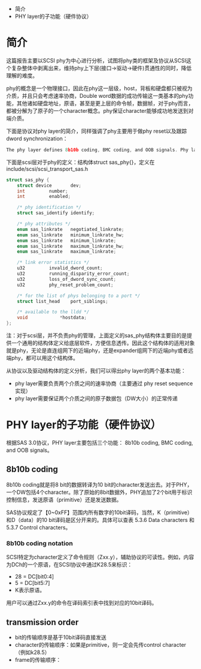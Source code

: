 + 简介
+ PHY layer的子功能（硬件协议）

# 简介
这篇报告主要以SCSI phy为中心进行分析，试图将phy类的框架及协议从SCSI这个复杂整体中剥离出来，维持phy上下层(接口->驱动->硬件)贯通性的同时，降低理解的难度。

phy的概念是一个物理接口，因此在phy这一层级，host，背板和硬盘都只被视为介质，并且只会考虑速率协商，Double word数据的成功传输这一类基本的phy功能，其他诸如硬盘地址，原语，甚至是更上层的命令帧，数据帧，对于phy而言，都被分解为了原子的一个character概念。phy保证character能够成功地发送到对端介质。

下面是协议对phy layer的简介，同样强调了phy主要用于做phy reset以及跟踪dword synchronization：
``` C
The phy layer defines 8b10b coding, BMC coding, and OOB signals. Phy layer state machines interface between the link layer and the physical layer to perform the phy reset sequence and keep track of dword syncronization
```

下面是scsi层对于phy的定义：结构体struct sas_phy{}，定义在include/scsi/scsi_transport_sas.h
``` C
struct sas_phy {
	struct device		dev;
	int			number;
	int			enabled;

	/* phy identification */
	struct sas_identify	identify;

	/* phy attributes */
	enum sas_linkrate	negotiated_linkrate;
	enum sas_linkrate	minimum_linkrate_hw;
	enum sas_linkrate	minimum_linkrate;
	enum sas_linkrate	maximum_linkrate_hw;
	enum sas_linkrate	maximum_linkrate;

	/* link error statistics */
	u32			invalid_dword_count;
	u32			running_disparity_error_count;
	u32			loss_of_dword_sync_count;
	u32			phy_reset_problem_count;

	/* for the list of phys belonging to a port */
	struct list_head	port_siblings;

	/* available to the lldd */
	void			*hostdata;
};
```
注：对于scsi层，并不负责phy的管理，上面定义的sas_phy结构体主要目的是提供一个通用的结构体定义给底层软件，方便信息透传。因此这个结构体的适用对象就是phy，无论是直连组网下的近端phy，还是expander组网下的近端phy或者远端phy，都可以用这个结构体。

从协议以及驱动结构体的定义分析，我们可以得出phy layer的两个基本功能：
+ phy layer需要负责两个介质之间的速率协商（主要通过 phy reset sequence实现）
+ phy layer需要保证两个介质之间的原子数据包（DW大小）的正常传递

# PHY layer的子功能（硬件协议）
根据SAS 3.0协议，PHY layer主要包括三个功能： 8b10b coding, BMC coding, and OOB signals。

## 8b10b coding
8b10b coding就是将8 bit的数据转译为10 bit的character发送出去。对于PHY，一个DW包括4个character。除了原始的8bit数据外，PHY追加了2个bit用于标识控制信息，发送原语（primitive）还是发送数据。

SAS协议规定了【0~0xFF】范围内所有数字的10bit译码，当然，K（primitive）和D（data）的10 bit译码是区分开来的。具体可以查表 5.3.6 Data characters 和 5.3.7 Control characters。

### 8b10b coding notation
SCSI特定为character定义了命令规则（Zxx.y），辅助协议的可读性。例如，内容为DCh的一个原语，在SCSI协议中通过K28.5来标识：
+ 28 = DC[bit0:4]
+ 5 = DC[bit5:7]
+ K表示原语。

用户可以通过Zxx.y的命令在译码索引表中找到对应的10bit译码。

## transmission order
+ bit的传输顺序是基于10bit译码直接发送
+ character的传输顺序：如果是primitive，则一定会先传control character（例如k28.5）
+ frame的传输顺序：


